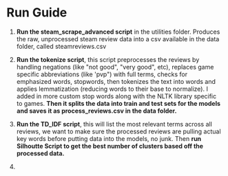 # Run Guide

1. **Run the steam_scrape_advanced script** in the utilities folder. Produces the raw, unprocessed steam review data into a csv available in the data folder, called steamreviews.csv

2. **Run the tokenize script**, this script preprocesses the reviews by handling negations (like "not good", "very good", etc), replaces game specific abbreviations (like 'pvp") with full terms, checks for emphasized words, stopwords, then tokenizes the text into words and applies lemmatization (reducing words to their base to normalize). I added in more custom stop words along with the NLTK library specific to games. **Then it splits the data into train and test sets for the models and saves it as process_reviews.csv in the data folder.**

3. **Run the TD_IDF script**, this will list the most relevant terms across all reviews, we want to make sure the processed reviews are pulling actual key words before putting data into the models, no junk. Then **run Silhoutte Script to get the best number of clusters based off the processed data.**

4. 